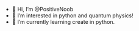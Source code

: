 - 👋 Hi, I’m @PositiveNoob
- 👀 I’m interested in python and quantum physics!
- 🌱 I’m currently learning create in python.

<!---
PositiveNoob/PositiveNoob is a ✨ special ✨ repository because its `README.md` (this file) appears on your GitHub profile.
You can click the Preview link to take a look at your changes.
--->
